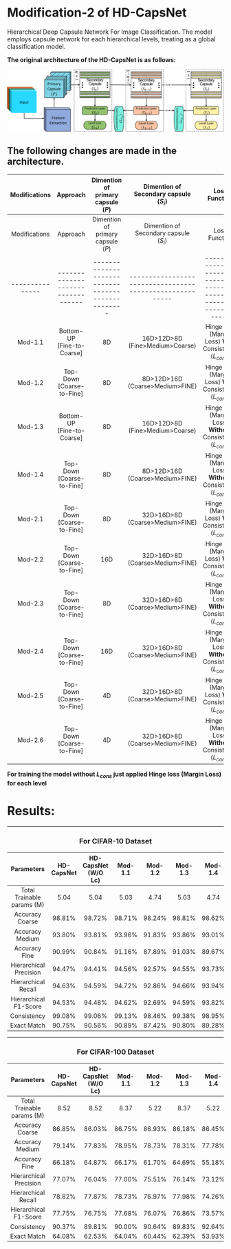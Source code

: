 # Modification-2 of HD-CapsNet
Hierarchical Deep Capsule Network For Image Classification. The model employs capsule network for each hierarchical levels, treating as a global classification model.
 
**The original architecture of the HD-CapsNet is as follows:**
 
![fig:Architecture](Results/Architecture.png?raw=true "Architecture of the HD-CapsNet")
 
## The following changes are made in the architecture.
| Modifications |              Approach              | Dimention of <br />primary   capsule <br />($P$) | Dimention of <br   />Secondary capsule <br />($S_{i}$) |                             Loss Function                             |
|:-------------:|:----------------------------------:|:------------------------------------------------:|:------------------------------------------------------:|:---------------------------------------------------------------------:|
| Modifications | Approach                         | Dimention of <br />primary capsule   <br />($P$) | Dimention of <br />Secondary capsule   <br />($S_{i}$) | Loss Function                                                       |
|---------------|----------------------------------|--------------------------------------------------|--------------------------------------------------------|---------------------------------------------------------------------|
| Mod-1.1       | Bottom-UP <br />[Fine-to-Coarse] | 8D                                               | 16D>12D>8D <br />(Fine>Medium>Coarse)                  | Hinge loss (Margin Loss) **With** <br />Consistency ($L_{cons}$)    |
| Mod-1.2       | Top-Down <br />[Coarse-to-Fine]  | 8D                                               | 8D>12D>16D <br />(Coarse>Medium>FINE)                  | Hinge loss (Margin Loss) **With** <br />Consistency ($L_{cons}$)    |
| Mod-1.3       | Bottom-UP <br />[Fine-to-Coarse] | 8D                                               | 16D>12D>8D <br />(Fine>Medium>Coarse)                  | Hinge loss (Margin Loss) **Without** <br />Consistency ($L_{cons}$) |
| Mod-1.4       | Top-Down <br />[Coarse-to-Fine]  | 8D                                               | 8D>12D>16D <br />(Coarse>Medium>FINE)                  | Hinge loss (Margin Loss) **Without** <br />Consistency ($L_{cons}$) |
| Mod-2.1       | Top-Down <br />[Coarse-to-Fine]  | 8D                                               | 32D>16D>8D <br />(Coarse>Medium>FINE)                  | Hinge loss (Margin Loss) **With** <br />Consistency ($L_{cons}$)    |
| Mod-2.2       | Top-Down <br />[Coarse-to-Fine]  | 16D                                              | 32D>16D>8D <br />(Coarse>Medium>FINE)                  | Hinge loss (Margin Loss) **With** <br />Consistency ($L_{cons}$)    |
| Mod-2.3       | Top-Down <br />[Coarse-to-Fine]  | 8D                                               | 32D>16D>8D <br />(Coarse>Medium>FINE)                  | Hinge loss (Margin Loss) **Without** <br />Consistency ($L_{cons}$) |
| Mod-2.4       | Top-Down <br />[Coarse-to-Fine]  | 16D                                              | 32D>16D>8D <br />(Coarse>Medium>FINE)                  | Hinge loss (Margin Loss) **Without** <br />Consistency ($L_{cons}$) |
| Mod-2.5       | Top-Down <br />[Coarse-to-Fine]  | 4D                                               | 32D>16D>8D <br />(Coarse>Medium>FINE)                  | Hinge loss (Margin Loss) **With** <br />Consistency ($L_{cons}$)    |
| Mod-2.6       | Top-Down <br />[Coarse-to-Fine]  | 4D                                               | 32D>16D>8D <br />(Coarse>Medium>FINE)                  | Hinge loss (Margin Loss) **Without** <br />Consistency ($L_{cons}$) |

**For training the model without $L_{cons}$ just applied Hinge loss (Margin Loss) for each level**

# Results:

***
<h3 align="center"> For CIFAR-10 Dataset </h3>

|            Parameters            | HD-CapsNet | HD-CapsNet <br />(W/O Lc) | Mod-1.1 | Mod-1.2 | Mod-1.3 | Mod-1.4 |
|:--------------------------------:|:----------:|:-------------------:|:-------:|:-------:|:-------:|:-------:|
| Total  Trainable <br />params (M) |    5.04    |         5.04        |   5.03  |   4.74  |   5.03  |   4.74  |
|          Accuracy Coarse         |   98.81%   |        98.72%       |  98.71% |  98.24% |  98.81% |  98.62% |
|          Accuracy Medium         |   93.80%   |        93.81%       |  93.96% |  91.83% |  93.86% |  93.01% |
|           Accuracy Fine          |   90.99%   |        90.84%       |  91.16% |  87.89% |  91.03% |  89.67% |
|      Hierarchical Precision      |   94.47%   |        94.41%       |  94.56% |  92.57% |  94.55% |  93.73% |
|        Hierarchical Recall       |   94.63%   |        94.59%       |  94.72% |  92.86% |  94.66% |  93.94% |
|       Hierarchical F1-Score      |   94.53%   |        94.48%       |  94.62% |  92.69% |  94.59% |  93.82% |
|            Consistency           |   99.08%   |        99.06%       |  99.13% |  98.46% |  99.38% |  98.95% |
|            Exact Match           |   90.75%   |        90.56%       |  90.89% |  87.42% |  90.80% |  89.28% |

***
<h3 align="center"> For CIFAR-100 Dataset </h3>

|            Parameters            | HD-CapsNet | HD-CapsNet <br />(W/O Lc) | Mod-1.1 | Mod-1.2 | Mod-1.3 | Mod-1.4 |
|:--------------------------------:|:----------:|:-------------------:|:-------:|:-------:|:-------:|:-------:|
| Total  Trainable <br />params (M) |    8.52    |         8.52        |   8.37  |   5.22  |   8.37  |   5.22  |
|          Accuracy Coarse         |   86.85%   |        86.03%       |  86.75% |  86.93% |  86.18% |  86.45% |
|          Accuracy Medium         |   79.14%   |        77.83%       |  78.95% |  78.73% |  78.31% |  77.78% |
|           Accuracy Fine          |   66.18%   |        64.87%       |  66.17% |  61.70% |  64.69% |  55.18% |
|      Hierarchical Precision      |   77.07%   |        76.04%       |  77.00% |  75.51% |  76.14% |  73.12% |
|        Hierarchical Recall       |   78.82%   |        77.87%       |  78.73% |  76.97% |  77.98% |  74.26% |
|       Hierarchical F1-Score      |   77.75%   |        76.75%       |  77.68% |  76.07% |  76.86% |  73.57% |
|            Consistency           |   90.37%   |        89.81%       |  90.00% |  90.64% |  89.83% |  92.64% |
|            Exact Match           |   64.08%   |        62.53%       |  64.04% |  60.44% |  62.39% |  53.93% |

			
